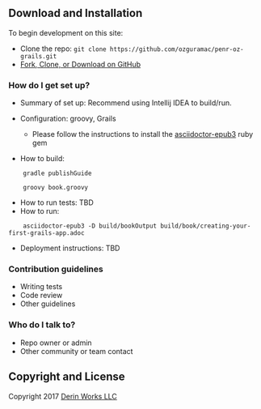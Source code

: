 ## Download and Installation

To begin development on this site:
* Clone the repo: `git clone https://github.com/ozguramac/penr-oz-grails.git`
* [Fork, Clone, or Download on GitHub](https://github.com/ozguramac/penr-oz-grails)

### How do I get set up? ###

* Summary of set up: Recommend using Intellij IDEA to build/run.
* Configuration: groovy, Grails
    - Please follow the instructions to install the [asciidoctor-epub3](http://asciidoctor.org/docs/convert-asciidoc-to-epub/) ruby gem

* How to build: 
```
    gradle publishGuide

    groovy book.groovy
```
* How to run tests: TBD
* How to run:
```
    asciidoctor-epub3 -D build/bookOutput build/book/creating-your-first-grails-app.adoc
```
* Deployment instructions: TBD

### Contribution guidelines ###

* Writing tests
* Code review
* Other guidelines

### Who do I talk to? ###

* Repo owner or admin
* Other community or team contact

## Copyright and License

Copyright 2017 [Derin Works LLC](http://www.derinworksllc.com)

